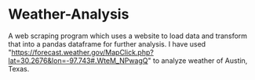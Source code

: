 # Weather-Analysis

A web scraping program which uses a website to load data and transform that into a pandas dataframe for further analysis.
I have used "https://forecast.weather.gov/MapClick.php?lat=30.2676&lon=-97.743#.WteM_NPwagQ" to analyze weather of Austin, Texas.
